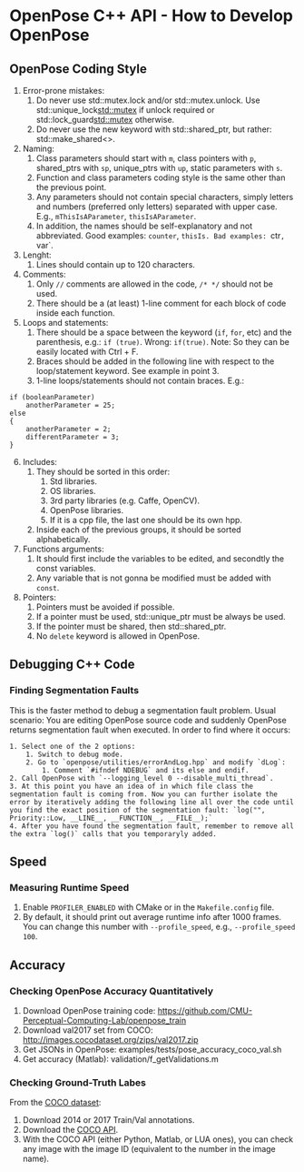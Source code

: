 OpenPose C++ API - How to Develop OpenPose
======================================================





## OpenPose Coding Style
1. Error-prone mistakes:
    1. Do never use std::mutex.lock and/or std::mutex.unlock. Use std::unique_lock<std::mutex> if unlock required or std::lock_guard<std::mutex> otherwise.
    2. Do never use the new keyword with std::shared_ptr, but rather: std::make_shared<>.
2. Naming:
    1. Class parameters should start with `m`, class pointers with `p`, shared_ptrs with `sp`, unique_ptrs with `up`, static parameters with `s`.
    2. Function and class parameters coding style is the same other than the previous point.
    3. Any parameters should not contain special characters, simply letters and numbers (preferred only letters) separated with upper case. E.g., `mThisIsAParameter`, `thisIsAParameter`.
    4. In addition, the names should be self-explanatory and not abbreviated. Good examples: `counter`, `thisIs. Bad examples: `ctr`, `var`.
3. Lenght:
    1. Lines should contain up to 120 characters.
4. Comments:
    1. Only `//` comments are allowed in the code, `/* */` should not be used.
    2. There should be a (at least) 1-line comment for each block of code inside each function.
5. Loops and statements:
    1. There should be a space between the keyword (`if`, `for`, etc) and the parenthesis, e.g.: `if (true)`. Wrong: `if(true)`. Note: So they can be easily located with Ctrl + F.
    2. Braces should be added in the following line with respect to the loop/statement keyword. See example in point 3.
    3. 1-line loops/statements should not contain braces. E.g.:
```
if (booleanParameter)
    anotherParameter = 25;
else
{
    anotherParameter = 2;
    differentParameter = 3;
}
```

6. Includes:
    1. They should be sorted in this order:
        1. Std libraries.
        2. OS libraries.
        3. 3rd party libraries (e.g. Caffe, OpenCV).
        4. OpenPose libraries.
        5. If it is a cpp file, the last one should be its own hpp.
    2. Inside each of the previous groups, it should be sorted alphabetically.
7. Functions arguments:
    1. It should first include the variables to be edited, and secondtly the const variables.
    2. Any variable that is not gonna be modified must be added with `const`.
8. Pointers:
    1. Pointers must be avoided if possible.
    2. If a pointer must be used, std::unique_ptr must be always be used.
    3. If the pointer must be shared, then std::shared_ptr.
    4. No `delete` keyword is allowed in OpenPose.





## Debugging C++ Code
### Finding Segmentation Faults
This is the faster method to debug a segmentation fault problem. Usual scenario: You are editing OpenPose source code and suddenly OpenPose returns segmentation fault when executed. In order to find where it occurs:

    1. Select one of the 2 options:
        1. Switch to debug mode.
        2. Go to `openpose/utilities/errorAndLog.hpp` and modify `dLog`:
            1. Comment `#ifndef NDEBUG` and its else and endif.
    2. Call OpenPose with `--logging_level 0 --disable_multi_thread`.
    3. At this point you have an idea of in which file class the segmentation fault is coming from. Now you can further isolate the error by iteratively adding the following line all over the code until you find the exact position of the segmentation fault: `log("", Priority::Low, __LINE__, __FUNCTION__, __FILE__);`
    4. After you have found the segmentation fault, remember to remove all the extra `log()` calls that you temporaryly added.





## Speed
### Measuring Runtime Speed
1. Enable `PROFILER_ENABLED` with CMake or in the `Makefile.config` file.
2. By default, it should print out average runtime info after 1000 frames. You can change this number with `--profile_speed`, e.g., `--profile_speed 100`.





## Accuracy
### Checking OpenPose Accuracy Quantitatively
1. Download OpenPose training code: https://github.com/CMU-Perceptual-Computing-Lab/openpose_train
2. Download val2017 set from COCO: http://images.cocodataset.org/zips/val2017.zip
3. Get JSONs in OpenPose: examples/tests/pose_accuracy_coco_val.sh
4. Get accuracy (Matlab): validation/f_getValidations.m

### Checking Ground-Truth Labes
From the [COCO dataset](http://cocodataset.org/#download):
1. Download 2014 or 2017 Train/Val annotations.
2. Download the [COCO API](https://github.com/cocodataset/cocoapi).
3. With the COCO API (either Python, Matlab, or LUA ones), you can check any image with the image ID (equivalent to the number in the image name).
